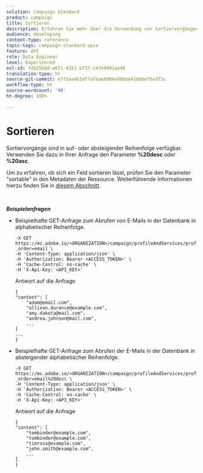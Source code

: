 ```yaml
---
solution: Campaign Standard
product: campaign
title: Sortieren
description: Erfahren Sie mehr über die Verwendung von Sortiervorgängen.
audience: developing
content-type: reference
topic-tags: campaign-standard-apis
feature: API
role: Data Engineer
level: Experienced
exl-id: 7db25b8d-a6f1-4151-bf37-c47e9991ae48
translation-type: ht
source-git-commit: e7fdaa4b1d77afdae8004a88bbe41bbbe75a3f3c
workflow-type: ht
source-wordcount: '90'
ht-degree: 100%

---
```


# Sortieren

Sortiervorgänge sind in auf- oder absteigender Reihenfolge verfügbar. Verwenden Sie dazu in Ihrer Anfrage den Parameter **%20desc** oder **%20asc**.

Um zu erfahren, ob sich ein Feld sortieren lässt, prüfen Sie den Parameter &quot;sortable&quot; in den Metadaten der Ressource. Weiterführende Informationen hierzu finden Sie in [diesem Abschnitt](../../api/using/metadata-mechanism.md).

<br/>

***Beispielanfragen***

* Beispielhafte GET-Anfrage zum Abrufen von E-Mails in der Datenbank in alphabetischer Reihenfolge.

   ```
   -X GET https://mc.adobe.io/<ORGANIZATION>/campaign/profileAndServices/profile/email/email?_order=email \
   -H 'Content-Type: application/json' \
   -H 'Authorization: Bearer <ACCESS_TOKEN>' \
   -H 'Cache-Control: no-cache' \
   -H 'X-Api-Key: <API_KEY>'
   ```

   Antwort auf die Anfrage

   ```
   {
   "content": [
       "adam@email.com",
       "allison.durance@example.com",
       "amy.dakota@mail.com",
       "andrea.johnson@mail.com",
       ...
   ]
   ...
   }
   ```

* Beispielhafte GET-Anfrage zum Abrufen der E-Mails in der Datenbank in absteigender alphabetischer Reihenfolge.

   ```
   -X GET https://mc.adobe.io/<ORGANIZATION>/campaign/profileAndServices/profile/email?_order=email%20desc \
   -H 'Content-Type: application/json' \
   -H 'Authorization: Bearer <ACCESS_TOKEN>' \
   -H 'Cache-Control: no-cache' \
   -H 'X-Api-Key: <API_KEY>'
   ```

   Antwort auf die Anfrage

   ```
   {
   "content": [
       "tombinder@example.com",
       "tombinder@example.com",
       "timross@example.com",
       "john.smith@example.com",
       ...
   ]
   }
   ```
